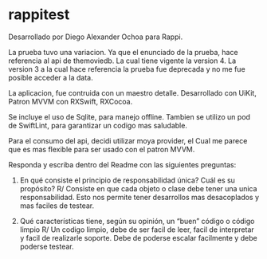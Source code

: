 # rappitest

Desarrollado por Diego Alexander Ochoa para Rappi.

La prueba tuvo una variacion. Ya que el enunciado de la prueba, hace referencia al api de themoviedb. La cual tiene vigente la version 4. La version 3 a la cual hace referencia la prueba fue deprecada y no me fue posible acceder a la data.

La aplicacion, fue contruida con un maestro detalle. Desarrollado con UiKit, Patron MVVM con RXSwift, RXCocoa.

Se incluye el uso de Sqlite, para manejo offline. Tambien se utilizo un pod de SwiftLint, para garantizar un codigo mas saludable.

Para el consumo del api, decidi utilizar moya provider, el Cual me parece que es mas flexible para ser usado con el patron MVVM.

Responda y escriba dentro del Readme con las siguientes preguntas:
1. En qué consiste el principio de responsabilidad única? Cuál es su propósito?
    R/ Consiste en que cada objeto o clase debe tener una unica responsabilidad. Esto nos permite tener desarrollos mas desacoplados y mas faciles de testear.
    
2. Qué características tiene, según su opinión, un “buen” código o código limpio
    R/ Un codigo limpio, debe de ser facil de leer, facil de interpretar y facil de realizarle soporte. Debe de poderse escalar facilmente y debe poderse testear.
